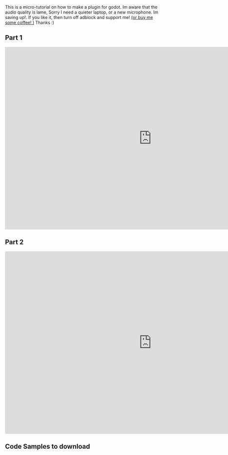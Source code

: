 This is a micro-tutorial on how to make a plugin for godot. Im aware that the
audio quality is lame, Sorry I need a quieter laptop, or a new microphone. Im
saving up!. If you like it, then turn off adblock and support me! [(or buy me
some coffee! )](http://www.amazon.co.uk/registry/wishlist/2IEQ0MDZQ53TJ)
Thanks :)

##  Part 1

<iframe width="960" height="600" src="https://www.youtube.com/embed/RvRQkGcxJSY" frameborder="0" allowfullscreen></iframe>

##  Part 2

<iframe width="960" height="600" src="https://www.youtube.com/embed/a9zomlVEbbY" frameborder="0" allowfullscreen></iframe>

##  Code Samples to download

<script src="https://gist.github.com/calumk/f854653a6fe6bf85326e.js"></script>

